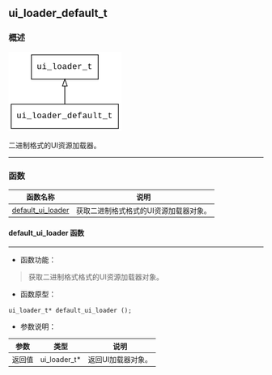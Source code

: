 ## ui\_loader\_default\_t
### 概述
![image](images/ui_loader_default_t_0.png)

二进制格式的UI资源加载器。

----------------------------------
### 函数
<p id="ui_loader_default_t_methods">

| 函数名称 | 说明 | 
| -------- | ------------ | 
| <a href="#ui_loader_default_t_default_ui_loader">default\_ui\_loader</a> | 获取二进制格式格式的UI资源加载器对象。 |
#### default\_ui\_loader 函数
-----------------------

* 函数功能：

> <p id="ui_loader_default_t_default_ui_loader">获取二进制格式格式的UI资源加载器对象。


* 函数原型：

```
ui_loader_t* default_ui_loader ();
```

* 参数说明：

| 参数 | 类型 | 说明 |
| -------- | ----- | --------- |
| 返回值 | ui\_loader\_t* | 返回UI加载器对象。 |
